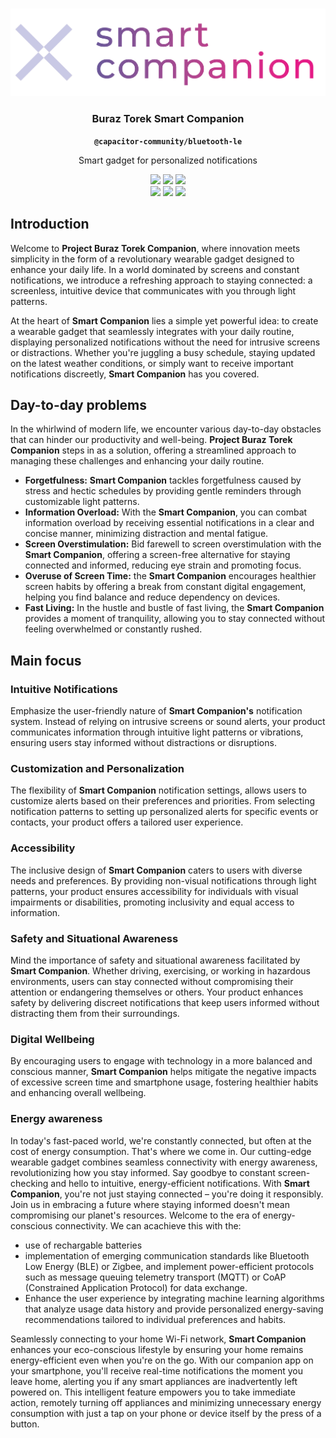 <p align="center"><br><img src="smartCompanion%20logo%20design4-04.png"/></p>
<h3 align="center">Buraz Torek Smart Companion</h3>
<p align="center"><strong><code>@capacitor-community/bluetooth-le</code></strong></p>
<p align="center">
  Smart gadget for personalized notifications 
</p>

<p align="center">
  <img src="https://img.shields.io/maintenance/yes/2024?style=flat-square" />
  <a href="https://github.com/capacitor-community/bluetooth-le/actions?query=workflow%3A%22CI%22"><img src="https://img.shields.io/github/actions/workflow/status/capacitor-community/bluetooth-le/main.yml?branch=main&style=flat-square" /></a>
  <a href="https://www.npmjs.com/package/@capacitor-community/bluetooth-le"><img src="https://img.shields.io/npm/l/@capacitor-community/bluetooth-le?style=flat-square" /></a>
<br>
  <a href="https://www.npmjs.com/package/@capacitor-community/bluetooth-le"><img src="https://img.shields.io/npm/dw/@capacitor-community/bluetooth-le?style=flat-square" /></a>
  <a href="https://www.npmjs.com/package/@capacitor-community/bluetooth-le"><img src="https://img.shields.io/npm/v/@capacitor-community/bluetooth-le?style=flat-square" /></a>
<!-- ALL-CONTRIBUTORS-BADGE:START - Do not remove or modify this section -->
<a href="#contributors-"><img src="https://img.shields.io/badge/all%20contributors-17-orange?style=flat-square" /></a>
<!-- ALL-CONTRIBUTORS-BADGE:END -->
</p>


## Introduction
Welcome to **Project Buraz Torek Companion**, where innovation meets simplicity in the form of a revolutionary wearable gadget designed to enhance your daily life. In a world dominated by screens and constant notifications, we introduce a refreshing approach to staying connected: a screenless, intuitive device that communicates with you through light patterns.

At the heart of **Smart Companion** lies a simple yet powerful idea: to create a wearable gadget that seamlessly integrates with your daily routine, displaying personalized notifications without the need for intrusive screens or distractions. Whether you're juggling a busy schedule, staying updated on the latest weather conditions, or simply want to receive important notifications discreetly, **Smart Companion** has you covered.

## Day-to-day problems
In the whirlwind of modern life, we encounter various day-to-day obstacles that can hinder our productivity and well-being. **Project Buraz Torek Companion** steps in as a solution, offering a streamlined approach to managing these challenges and enhancing your daily routine.

- **Forgetfulness:** **Smart Companion** tackles forgetfulness caused by stress and hectic schedules by providing gentle reminders through customizable light patterns.
- **Information Overload:** With the **Smart Companion**, you can combat information overload by receiving essential notifications in a clear and concise manner, minimizing distraction and mental fatigue.
- **Screen Overstimulation:** Bid farewell to screen overstimulation with the **Smart Companion**, offering a screen-free alternative for staying connected and informed, reducing eye strain and promoting focus.
- **Overuse of Screen Time:** the **Smart Companion** encourages healthier screen habits by offering a break from constant digital engagement, helping you find balance and reduce dependency on devices.
- **Fast Living:** In the hustle and bustle of fast living, the **Smart Companion** provides a moment of tranquility, allowing you to stay connected without feeling overwhelmed or constantly rushed.

## Main focus
### Intuitive Notifications
Emphasize the user-friendly nature of **Smart Companion's** notification system. Instead of relying on intrusive screens or sound alerts, your product communicates information through intuitive light patterns or vibrations, ensuring users stay informed without distractions or disruptions.

### Customization and Personalization
The flexibility of **Smart Companion** notification settings, allows users to customize alerts based on their preferences and priorities. From selecting notification patterns to setting up personalized alerts for specific events or contacts, your product offers a tailored user experience.

### Accessibility
The inclusive design of **Smart Companion** caters to users with diverse needs and preferences. By providing non-visual notifications through light patterns, your product ensures accessibility for individuals with visual impairments or disabilities, promoting inclusivity and equal access to information.

### Safety and Situational Awareness
Mind the importance of safety and situational awareness facilitated by **Smart Companion**. Whether driving, exercising, or working in hazardous environments, users can stay connected without compromising their attention or endangering themselves or others. Your product enhances safety by delivering discreet notifications that keep users informed without distracting them from their surroundings.

### Digital Wellbeing
By encouraging users to engage with technology in a more balanced and conscious manner, **Smart Companion** helps mitigate the negative impacts of excessive screen time and smartphone usage, fostering healthier habits and enhancing overall wellbeing.

### Energy awareness
In today's fast-paced world, we're constantly connected, but often at the cost of energy consumption. That's where we come in. Our cutting-edge wearable gadget combines seamless connectivity with energy awareness, revolutionizing how you stay informed. Say goodbye to constant screen-checking and hello to intuitive, energy-efficient notifications. With **Smart Companion**, you're not just staying connected – you're doing it responsibly. Join us in embracing a future where staying informed doesn't mean compromising our planet's resources. Welcome to the era of energy-conscious connectivity. We can acachieve this with the:
- use of rechargable batteries
- implementation of emerging communication standards like Bluetooth Low Energy (BLE) or Zigbee, and implement power-efficient protocols such as message queuing telemetry transport (MQTT) or CoAP (Constrained Application Protocol) for data exchange. 
- Enhance the user experience by integrating machine learning algorithms that analyze usage data history and provide personalized energy-saving recommendations tailored to individual preferences and habits.

Seamlessly connecting to your home Wi-Fi network, **Smart Companion** enhances your eco-conscious lifestyle by ensuring your home remains energy-efficient even when you're on the go. With our companion app on your smartphone, you'll receive real-time notifications the moment you leave home, alerting you if any smart appliances are inadvertently left powered on. This intelligent feature empowers you to take immediate action, remotely turning off appliances and minimizing unnecessary energy consumption with just a tap on your phone or device itself by the press of a button. 
